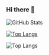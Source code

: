 ### Hi there 👋

<!--
**JsomeDev/JsomeDev** is a ✨ _special_ ✨ repository because its `README.md` (this file) appears on your GitHub profile.

Here are some ideas to get you started:

- 🔭 I’m currently working on ...
- 🌱 I’m currently learning ...
- 👯 I’m looking to collaborate on ...
- 🤔 I’m looking for help with ...
- 💬 Ask me about ...
- 📫 How to reach me: ...
- 😄 Pronouns: ...
- ⚡ Fun fact: ...
-->
![GitHub Stats](https://github-readme-stats.vercel.app/api?username=JsomeDev&theme=radical)

[![Top Langs](https://github-readme-stats.vercel.app/api/top-langs/?username=JsomeDev&layout=compact)](https://github.com/JsomeDev/github-readme-stats)

![Top Langs](https://github-readme-stats.vercel.app/api/top-langs/?username=JsomeDev&layout=compact)
